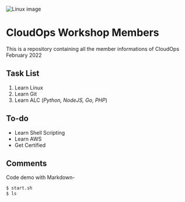 ![Linux image](https://ts4uportal-all-files-upload.nyc3.digitaloceanspaces.com/program-user-image/1650482401313-linux-%283%29.png)

# CloudOps Workshop Members
This is a repository containing all the member informations of CloudOps February 2022

## Task List
1. Learn Linux
2. Learn Git
3. Learn ALC (*Python, NodeJS, Go, PHP*)

## To-do
- Learn Shell Scripting
- Learn AWS
- Get Certified

## Comments
Code demo with Markdown-
```bash
$ start.sh
$ ls
```
